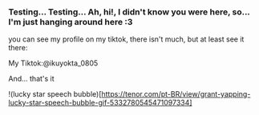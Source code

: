 ### Testing... Testing... Ah, hi!, I didn't know you were here, so... I'm just hanging around here :3

you can see my profile on my tiktok, there isn't much, but at least see it there:

My Tiktok:@ikuyokta_0805

And... that's it

!(lucky star speech bubble)[https://tenor.com/pt-BR/view/grant-yapping-lucky-star-speech-bubble-gif-5332780545471097334]
